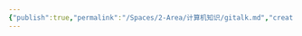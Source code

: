 ```yaml
---
{"publish":true,"permalink":"/Spaces/2-Area/计算机知识/gitalk.md","created":"2025-07-09T18:51:24.065+08:00","modified":"2025-07-10T00:17:14.577+08:00","published":"2025-07-10T00:17:14.577+08:00","cssclasses":""}
---
```


